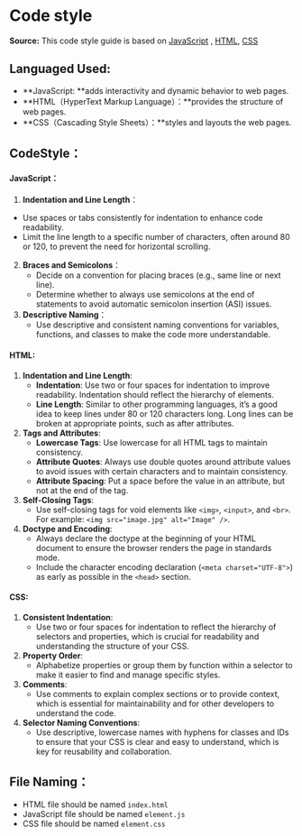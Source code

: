 # Code style

**Source:** This code style guide is based on [JavaScript](https://developer.mozilla.org/en-US/docs/Mozilla/Add-ons/WebExtensions/API) ,  [HTML](https://web.dev/learn/html/apis?hl=zh-cn), [CSS](https://developers.google.com/comparison-shopping-services/api/reference/rest?hl=zh-cn)

## Languaged Used:

- **JavaScript:  **adds interactivity and dynamic behavior to web pages.
- **HTML（HyperText Markup Language）：**provides the structure of web pages.
- **CSS（Cascading Style Sheets）：**styles and layouts the web pages. 

## CodeStyle：

#### JavaScript：

1.  **Indentation and Line Length**：
   - Use spaces or tabs consistently for indentation to enhance code readability.
   - Limit the line length to a specific number of characters, often around 80 or 120, to prevent the need for horizontal scrolling.
2. **Braces and Semicolons**：
   - Decide on a convention for placing braces (e.g., same line or next line).
   - Determine whether to always use semicolons at the end of statements to avoid automatic semicolon insertion (ASI) issues.
3. **Descriptive Naming**：
   - Use descriptive and consistent naming conventions for variables, functions, and classes to make the code more understandable.

#### HTML:

1. **Indentation and Line Length**:
   - **Indentation**: Use two or four spaces for indentation to improve readability. Indentation should reflect the hierarchy of elements.
   - **Line Length**: Similar to other programming languages, it’s a good idea to keep lines under 80 or 120 characters long. Long lines can be broken at appropriate points, such as after attributes.
2. **Tags and Attributes**:
   - **Lowercase Tags**: Use lowercase for all HTML tags to maintain consistency.
   - **Attribute Quotes**: Always use double quotes around attribute values to avoid issues with certain characters and to maintain consistency.
   - **Attribute Spacing**: Put a space before the value in an attribute, but not at the end of the tag.
3. **Self-Closing Tags**:
   - Use self-closing tags for void elements like `<img>`, `<input>`, and `<br>`. For example: `<img src="image.jpg" alt="Image" />`.
4. **Doctype and Encoding**:
   - Always declare the doctype at the beginning of your HTML document to ensure the browser renders the page in standards mode.
   - Include the character encoding declaration (`<meta charset="UTF-8">`) as early as possible in the `<head>` section.

#### CSS:

1. **Consistent Indentation**:
   - Use two or four spaces for indentation to reflect the hierarchy of selectors and properties, which is crucial for readability and understanding the structure of your CSS.
2. **Property Order**:
   - Alphabetize properties or group them by function within a selector to make it easier to find and manage specific styles.
3. **Comments**:
   - Use comments to explain complex sections or to provide context, which is essential for maintainability and for other developers to understand the code.
4. **Selector Naming Conventions**:
   - Use descriptive, lowercase names with hyphens for classes and IDs to ensure that your CSS is clear and easy to understand, which is key for reusability and collaboration.

## File Naming：

- HTML file should be named `index.html`
- JavaScript file should be named `element.js`
- CSS file should be named `element.css`